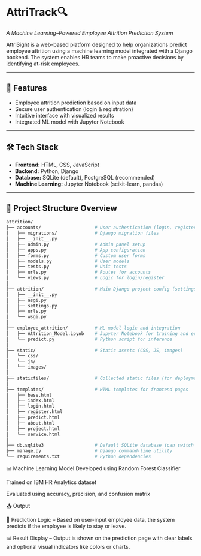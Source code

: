 # AttriTrack🔍  
*A Machine Learning–Powered Employee Attrition Prediction System*

AttriSight is a web-based platform designed to help organizations predict employee attrition using a machine learning model integrated with a Django backend. The system enables HR teams to make proactive decisions by identifying at-risk employees.

---

## 🚀 Features

- Employee attrition prediction based on input data  
- Secure user authentication (login & registration)  
- Intuitive interface with visualized results  
- Integrated ML model with Jupyter Notebook

---

## 🛠 Tech Stack

- **Frontend:** HTML, CSS, JavaScript  
- **Backend:** Python, Django  
- **Database:** SQLite (default), PostgreSQL (recommended)  
- **Machine Learning:** Jupyter Notebook (scikit-learn, pandas)

---

## 📁 Project Structure Overview

```bash
attrition/
├── accounts/                    # User authentication (login, register)
│   ├── migrations/              # Django migration files
│   ├── __init__.py
│   ├── admin.py                 # Admin panel setup
│   ├── apps.py                  # App configuration
│   ├── forms.py                 # Custom user forms
│   ├── models.py                # User models
│   ├── tests.py                 # Unit tests
│   ├── urls.py                  # Routes for accounts
│   └── views.py                 # Logic for login/register
│
├── attrition/                   # Main Django project config (settings, urls, wsgi)
│   ├── __init__.py
│   ├── asgi.py
│   ├── settings.py
│   ├── urls.py
│   └── wsgi.py
│
├── employee_attrition/          # ML model logic and integration
│   ├── Attrition_Model.ipynb    # Jupyter Notebook for training and evaluation
│   └── predict.py               # Python script for inference
│
├── static/                      # Static assets (CSS, JS, images)
│   └── css/
│   └── js/
│   └── images/
│
├── staticfiles/                 # Collected static files (for deployment)
│
├── templates/                   # HTML templates for frontend pages
│   ├── base.html
│   ├── index.html
│   ├── login.html
│   ├── register.html
│   ├── predict.html
│   ├── about.html
│   ├── project.html
│   └── service.html
│
├── db.sqlite3                   # Default SQLite database (can switch to PostgreSQL)
├── manage.py                    # Django command-line utility
└── requirements.txt             # Python dependencies
```

📊 Machine Learning Model
Developed using Random Forest Classifier

Trained on IBM HR Analytics dataset

Evaluated using accuracy, precision, and confusion matrix

📤 Output

🧠 Prediction Logic – Based on user-input employee data, the system predicts if the employee is likely to stay or leave.

📊 Result Display – Output is shown on the prediction page with clear labels and optional visual indicators like colors or charts.
